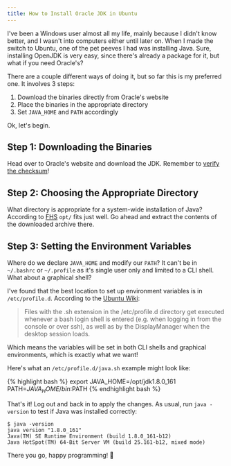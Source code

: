 ```yaml
---
title: How to Install Oracle JDK in Ubuntu
---
```


I've been a Windows user almost all my life, mainly because I didn't know
better, and I wasn't into computers either until later on. When I made the
switch to Ubuntu, one of the pet peeves I had was installing Java. Sure,
installing OpenJDK is very easy, since there's already a package for it, but
what if you need Oracle's?

There are a couple different ways of doing it, but so far this is my preferred
one. It involves 3 steps:

1. Download the binaries directly from Oracle's website
2. Place the binaries in the appropriate directory
3. Set `JAVA_HOME` and `PATH` accordingly

Ok, let's begin.

## Step 1: Downloading the Binaries

Head over to Oracle's website and download the JDK. Remember to [verify the
checksum][1]!

## Step 2: Choosing the Appropriate Directory

What directory is appropriate for a system-wide installation of Java? According
to [FHS][2] `opt/` fits just well. Go ahead and extract the contents of the
downloaded archive there.

## Step 3: Setting the Environment Variables

Where do we declare `JAVA_HOME` and modify our `PATH`? It can't be in
`~/.bashrc` or `~/.profile` as it's single user only and limited to a CLI shell.
What about a graphical shell?

I've found that the best location to set up environment variables is in
`/etc/profile.d`. According to the [Ubuntu Wiki][3]:

> Files with the .sh extension in the /etc/profile.d directory get executed
> whenever a bash login shell is entered (e.g. when logging in from the console
> or over ssh), as well as by the DisplayManager when the desktop session loads.

Which means the variables will be set in both CLI shells and graphical
environments, which is exactly what we want!

Here's what an `/etc/profile.d/java.sh` example might look like:

{% highlight bash %}
export JAVA_HOME=/opt/jdk1.8.0_161
PATH=$JAVA_HOME/bin:$PATH
{% endhighlight bash %}

That's it! Log out and back in to apply the changes. As usual, run `java
-version` to test if Java was installed correctly:

```
$ java -version
java version "1.8.0_161"
Java(TM) SE Runtime Environment (build 1.8.0_161-b12)
Java HotSpot(TM) 64-Bit Server VM (build 25.161-b12, mixed mode)
```

There you go, happy programming! 🎉

[1]: https://itsfoss.com/checksum-tools-guide-linux/
[2]: http://www.pathname.com/fhs/pub/fhs-2.3.html#OPTADDONAPPLICATIONSOFTWAREPACKAGES
[3]: https://help.ubuntu.com/community/EnvironmentVariables#A.2Fetc.2Fprofile.d.2F.2A.sh
